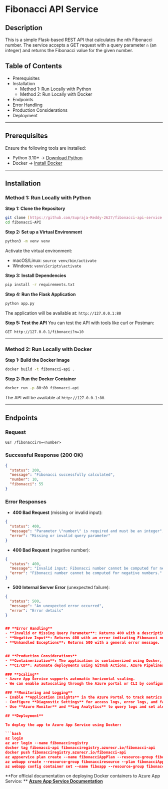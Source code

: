 # **Fibonacci API Service**

## **Description**
This is a simple Flask-based REST API that calculates the nth Fibonacci number. The service accepts a GET request with a query parameter `n` (an integer) and returns the Fibonacci value for the given number.

## **Table of Contents**
- Prerequisites  
- Installation  
  - Method 1: Run Locally with Python  
  - Method 2: Run Locally with Docker  
- Endpoints  
- Error Handling  
- Production Considerations  
- Deployment  

---

## **Prerequisites**
Ensure the following tools are installed:
- Python 3.10+ → [Download Python](https://www.python.org/downloads/)
- Docker → [Install Docker](https://docs.docker.com/get-docker/)

---

## **Installation**

### **Method 1: Run Locally with Python**

**Step 1: Clone the Repository**
```bash
git clone [https://github.com/Supraja-Reddy-2627/fibonacci-api-service.git](https://github.com/Supraja-Reddy-2628/fibonacci-API.git)
cd fibonacci-API
```

**Step 2: Set up a Virtual Environment**
```bash
python3 -m venv venv
```
Activate the virtual environment:  
- macOS/Linux: `source venv/bin/activate`  
- Windows: `venv\Scripts\activate`

**Step 3: Install Dependencies**
```bash
pip install -r requirements.txt
```

**Step 4: Run the Flask Application**
```bash
python app.py
```
The application will be available at: `http://127.0.0.1:80`

**Step 5: Test the API**
You can test the API with tools like curl or Postman:
```
GET http://127.0.0.1/fibonacci?n=10
```

---

### **Method 2: Run Locally with Docker**

**Step 1: Build the Docker Image**
```bash
docker build -t fibonacci-api .
```

**Step 2: Run the Docker Container**
```bash
docker run -p 80:80 fibonacci-api
```

The API will be available at `http://127.0.0.1:80`.

---

## **Endpoints**

### **Request**
```
GET /fibonacci?n=<number>
```

### **Successful Response (200 OK)**
```json
{
  "status": 200,
  "message": "Fibonacci successfully calculated",
  "number": 10,
  "fibonacci": 55
}
```

### **Error Responses**
- **400 Bad Request** (missing or invalid input):
```json
{
  "status": 400,
  "message": "Parameter \"number\" is required and must be an integer",
  "error": "Missing or invalid query parameter"
}
```
- **400 Bad Request** (negative number):
```json
{
  "status": 400,
  "message": "Invalid input: Fibonacci number cannot be computed for negative numbers",
  "error": "Fibonacci number cannot be computed for negative numbers."
}
```
- **500 Internal Server Error** (unexpected failure):
```json
{
  "status": 500,
  "message": "An unexpected error occurred",
  "error": "Error details"
}


## **Error Handling**
- **Invalid or Missing Query Parameter**: Returns 400 with a descriptive message.
- **Negative Input**: Returns 400 with an error indicating Fibonacci numbers cannot be negative.
- **Unhandled Exceptions**: Returns 500 with a general error message.


## **Production Considerations**
- **Containerization**: The application is containerized using Docker, enabling easy deployment across environments.
- **CI/CD**: Automate deployments using GitHub Actions, Azure Pipelines, or other CI/CD tools.

### **Scaling**
- Azure App Service supports automatic horizontal scaling.
- We can enable autoscaling through the Azure portal or CLI by configuring instance count rules based on CPU/memory/HTTP metrics.

### **Monitoring and Logging**
- Enable **Application Insights** in the Azure Portal to track metrics like request rates, response times, and exceptions.
- Configure **Diagnostic Settings** for access logs, error logs, and failed request tracing.
- Use **Azure Monitor** and **Log Analytics** to query logs and set alerts.

## **Deployment**

To deploy the app to Azure App Service using Docker:

```bash
az login
az acr login --name fibonacciregistry
docker tag fibonacci-api fibonacciregistry.azurecr.io/fibonacci-api
docker push fibonacciregistry.azurecr.io/fibonacci-api
az appservice plan create --name fibonacciAppPlan --resource-group fibonacciresource --is-linux --sku B1
az webapp create --resource-group fibonacciresource --plan fibonacciAppPlan --name fiboapp --deployment-container-image-name fibonacciregistry.azurecr.io/fibonacci-api
az webapp config container set --name fiboapp --resource-group fibonacciresource --docker-custom-image-name fibonacciregistry.azurecr.io/fibonacci-api --docker-registry-server-url https://fibonacciregistry.azurecr.io
```

**For official documentation on deploying Docker containers to Azure App Service:  **
**[Azure App Service Documentation](https://learn.microsoft.com/en-us/azure/app-service)**

